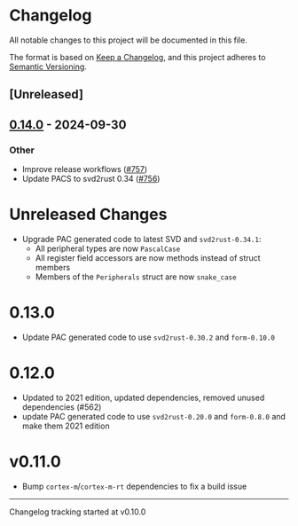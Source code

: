 # Changelog

All notable changes to this project will be documented in this file.

The format is based on [Keep a Changelog](https://keepachangelog.com/en/1.0.0/),
and this project adheres to [Semantic Versioning](https://semver.org/spec/v2.0.0.html).

## [Unreleased]

## [0.14.0](https://github.com/jbeaurivage/atsamd-release-test/compare/atsamd51p-0.13.0...atsamd51p-0.14.0) - 2024-09-30

### Other

- Improve release workflows ([#757](https://github.com/jbeaurivage/atsamd-release-test/pull/757))
- Update PACS to svd2rust 0.34 ([#756](https://github.com/jbeaurivage/atsamd-release-test/pull/756))
# Unreleased Changes

- Upgrade PAC generated code to latest SVD and `svd2rust-0.34.1`:
  - All peripheral types are now `PascalCase`
  - All register field accessors are now methods instead of struct members
  - Members of the `Peripherals` struct are now `snake_case`

# 0.13.0

- Update PAC generated code to use `svd2rust-0.30.2` and `form-0.10.0`

# 0.12.0

- Updated to 2021 edition, updated dependencies, removed unused dependencies (#562)
- update PAC generated code to use `svd2rust-0.20.0` and `form-0.8.0` and make them 2021 edition

# v0.11.0

* Bump `cortex-m`/`cortex-m-rt` dependencies to fix a build issue

---

Changelog tracking started at v0.10.0
